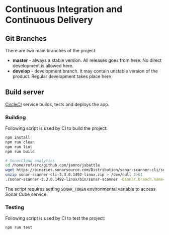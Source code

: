 # Continuous Integration and Continuous Delivery

## Git Branches
There are two main branches of the project:
- **master** - always a stable version. All releases goes from here. No direct development is allowed here.
- **develop** - development branch. It may contain unstable version of the product. Regular development takes place here

## Build server
[CircleCI](https://app.circleci.com) service builds, tests and deploys the app.

### Building
Following script is used by CI to build the project:

```bash
npm install
npm run clean
npm run lint
npm run build

# SonarCloud analytics
cd /home/rof/src/github.com/jamro/jsbattle
wget https://binaries.sonarsource.com/Distribution/sonar-scanner-cli/sonar-scanner-cli-3.3.0.1492-linux.zip
unzip sonar-scanner-cli-3.3.0.1492-linux.zip > /dev/null 2>&1
./sonar-scanner-3.3.0.1492-linux/bin/sonar-scanner -Dsonar.branch.name=$CI_BRANCH > /dev/null 2>&1
```
The script requires setting `SONAR_TOKEN` environmental variable to access Sonar Cube service

### Testing
Following script is used by CI to test the project:

```bash
npm run test
```

